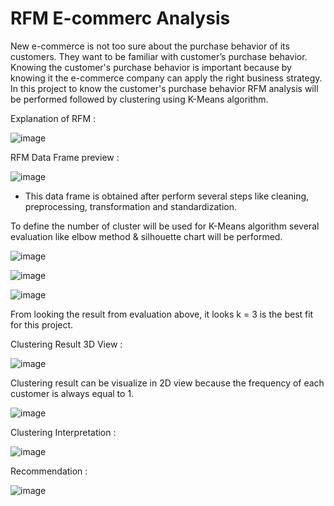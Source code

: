 # RFM E-commerc Analysis

New e-commerce is not too sure about the purchase behavior of its customers. They want to be familiar with customer’s purchase behavior. Knowing the customer's purchase behavior is important because by knowing it the e-commerce company can apply the right business strategy. In this project to know the customer's purchase behavior RFM analysis will be performed followed by clustering using K-Means algorithm.

Explanation of RFM :

![image](https://user-images.githubusercontent.com/113236791/208079119-c5fad554-c103-4886-9942-46e5948e6f8e.png)

RFM Data Frame preview :

![image](https://user-images.githubusercontent.com/113236791/208080129-3e30fc92-7aef-4f8a-83bb-9ded815dc16c.png)

* This data frame is obtained after perform several steps like cleaning, preprocessing, transformation and standardization.


To define the number of cluster will be used for K-Means algorithm several evaluation like elbow method & silhouette chart will be performed.

![image](https://user-images.githubusercontent.com/113236791/208079278-895fce17-089e-4480-82ca-2cf1d35dd0ce.png)

![image](https://user-images.githubusercontent.com/113236791/208079315-fda7d99e-b270-417d-919a-caa11164d11b.png)

![image](https://user-images.githubusercontent.com/113236791/208079342-d90c0984-6458-48e4-a982-e2ee561974be.png)

From looking the result from evaluation above, it looks k = 3 is the best fit for this project.

Clustering Result 3D View :

![image](https://user-images.githubusercontent.com/113236791/208079548-e28c9460-e933-4f98-b72d-f463c004eec8.png)

Clustering result can be visualize in 2D view because the frequency of each customer is always equal to 1.

![image](https://user-images.githubusercontent.com/113236791/208079745-e51592fa-258b-482a-a3b7-a521dbd1bc4c.png)

Clustering Interpretation :

![image](https://user-images.githubusercontent.com/113236791/208079834-d904752a-488e-4d66-8609-6fa6783a8f9e.png)

Recommendation :

![image](https://user-images.githubusercontent.com/113236791/208079893-bd242d2e-85c2-485f-bfda-ffe6242ab820.png)
